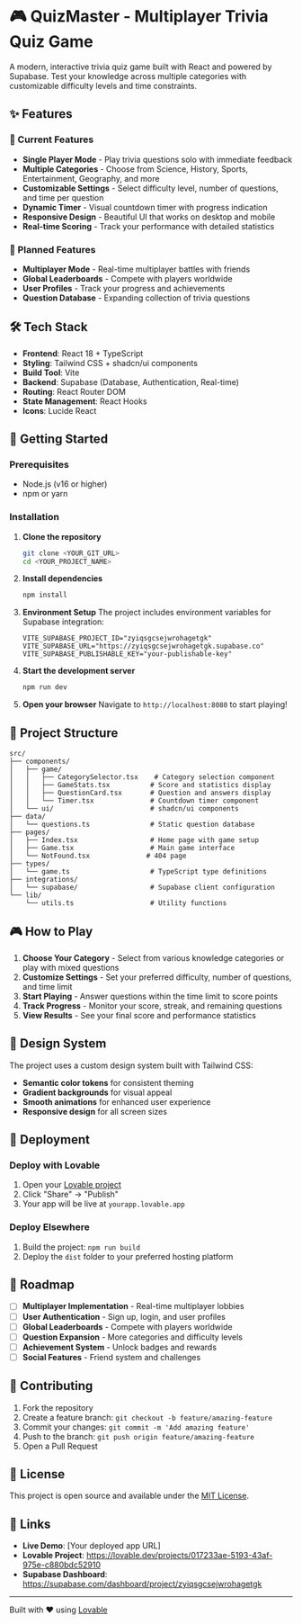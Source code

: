 # 🎮 QuizMaster - Multiplayer Trivia Quiz Game

A modern, interactive trivia quiz game built with React and powered by Supabase. Test your knowledge across multiple categories with customizable difficulty levels and time constraints.

## ✨ Features

### 🎯 Current Features
- **Single Player Mode** - Play trivia questions solo with immediate feedback
- **Multiple Categories** - Choose from Science, History, Sports, Entertainment, Geography, and more
- **Customizable Settings** - Select difficulty level, number of questions, and time per question
- **Dynamic Timer** - Visual countdown timer with progress indication
- **Responsive Design** - Beautiful UI that works on desktop and mobile
- **Real-time Scoring** - Track your performance with detailed statistics

### 🚀 Planned Features
- **Multiplayer Mode** - Real-time multiplayer battles with friends
- **Global Leaderboards** - Compete with players worldwide
- **User Profiles** - Track your progress and achievements
- **Question Database** - Expanding collection of trivia questions

## 🛠 Tech Stack

- **Frontend**: React 18 + TypeScript
- **Styling**: Tailwind CSS + shadcn/ui components
- **Build Tool**: Vite
- **Backend**: Supabase (Database, Authentication, Real-time)
- **Routing**: React Router DOM
- **State Management**: React Hooks
- **Icons**: Lucide React

## 🚀 Getting Started

### Prerequisites
- Node.js (v16 or higher)
- npm or yarn

### Installation

1. **Clone the repository**
   ```bash
   git clone <YOUR_GIT_URL>
   cd <YOUR_PROJECT_NAME>
   ```

2. **Install dependencies**
   ```bash
   npm install
   ```

3. **Environment Setup**
   The project includes environment variables for Supabase integration:
   ```env
   VITE_SUPABASE_PROJECT_ID="zyiqsgcsejwrohagetgk"
   VITE_SUPABASE_URL="https://zyiqsgcsejwrohagetgk.supabase.co"
   VITE_SUPABASE_PUBLISHABLE_KEY="your-publishable-key"
   ```

4. **Start the development server**
   ```bash
   npm run dev
   ```

5. **Open your browser**
   Navigate to `http://localhost:8080` to start playing!

## 📁 Project Structure

```
src/
├── components/
│   ├── game/
│   │   ├── CategorySelector.tsx    # Category selection component
│   │   ├── GameStats.tsx          # Score and statistics display
│   │   ├── QuestionCard.tsx       # Question and answers display
│   │   └── Timer.tsx              # Countdown timer component
│   └── ui/                        # shadcn/ui components
├── data/
│   └── questions.ts               # Static question database
├── pages/
│   ├── Index.tsx                  # Home page with game setup
│   ├── Game.tsx                   # Main game interface
│   └── NotFound.tsx              # 404 page
├── types/
│   └── game.ts                    # TypeScript type definitions
├── integrations/
│   └── supabase/                  # Supabase client configuration
└── lib/
    └── utils.ts                   # Utility functions
```

## 🎮 How to Play

1. **Choose Your Category** - Select from various knowledge categories or play with mixed questions
2. **Customize Settings** - Set your preferred difficulty, number of questions, and time limit
3. **Start Playing** - Answer questions within the time limit to score points
4. **Track Progress** - Monitor your score, streak, and remaining questions
5. **View Results** - See your final score and performance statistics

## 🎨 Design System

The project uses a custom design system built with Tailwind CSS:
- **Semantic color tokens** for consistent theming
- **Gradient backgrounds** for visual appeal
- **Smooth animations** for enhanced user experience
- **Responsive design** for all screen sizes

## 🚀 Deployment

### Deploy with Lovable
1. Open your [Lovable project](https://lovable.dev/projects/017233ae-5193-43af-975e-c880bdc52910)
2. Click "Share" → "Publish"
3. Your app will be live at `yourapp.lovable.app`

### Deploy Elsewhere
1. Build the project: `npm run build`
2. Deploy the `dist` folder to your preferred hosting platform

## 🔮 Roadmap

- [ ] **Multiplayer Implementation** - Real-time multiplayer lobbies
- [ ] **User Authentication** - Sign up, login, and user profiles
- [ ] **Global Leaderboards** - Compete with players worldwide  
- [ ] **Question Expansion** - More categories and difficulty levels
- [ ] **Achievement System** - Unlock badges and rewards
- [ ] **Social Features** - Friend system and challenges

## 🤝 Contributing

1. Fork the repository
2. Create a feature branch: `git checkout -b feature/amazing-feature`
3. Commit your changes: `git commit -m 'Add amazing feature'`
4. Push to the branch: `git push origin feature/amazing-feature`
5. Open a Pull Request

## 📄 License

This project is open source and available under the [MIT License](LICENSE).

## 🔗 Links

- **Live Demo**: [Your deployed app URL]
- **Lovable Project**: https://lovable.dev/projects/017233ae-5193-43af-975e-c880bdc52910
- **Supabase Dashboard**: https://supabase.com/dashboard/project/zyiqsgcsejwrohagetgk

---

Built with ❤️ using [Lovable](https://lovable.dev)